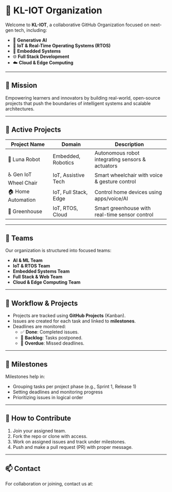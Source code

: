 # 🤖 KL-IOT Organization

Welcome to **KL-IOT**, a collaborative GitHub Organization focused on next-gen tech, including:

- 🔮 **Generative AI**
- 📡 **IoT & Real-Time Operating Systems (RTOS)**
- 🧠 **Embedded Systems**
- 🌐 **Full Stack Development**
- ☁️ **Cloud & Edge Computing**

---

## 🚀 Mission

Empowering learners and innovators by building real-world, open-source projects that push the boundaries of intelligent systems and scalable architectures.

---

## 📁 Active Projects

| Project Name           | Domain                         | Description                                       |
|------------------------|--------------------------------|---------------------------------------------------|
| 🤖  Luna Robot          | Embedded, Robotics             | Autonomous robot integrating sensors & actuators |
| ♿ Gen IoT Wheel Chair | IoT, Assistive Tech            | Smart wheelchair with voice & gesture control    |
| 🏠 Home Automation     | IoT, Full Stack, Edge          | Control home devices using apps/voice/AI         |
| 🌱 Greenhouse          | IoT, RTOS, Cloud               | Smart greenhouse with real-time sensor control   |

---

## 👥 Teams

Our organization is structured into focused teams:

- **AI & ML Team**
- **IoT & RTOS Team**
- **Embedded Systems Team**
- **Full Stack & Web Team**
- **Cloud & Edge Computing Team**

---

## 📌 Workflow & Projects

- Projects are tracked using **GitHub Projects** (Kanban).
- Issues are created for each task and linked to **milestones**.
- Deadlines are monitored:
  - ✅ **Done**: Completed issues.
  - 🔁 **Backlog**: Tasks postponed.
  - 🚨 **Overdue**: Missed deadlines.

---

## 📅 Milestones

Milestones help in:
- Grouping tasks per project phase (e.g., Sprint 1, Release 1)
- Setting deadlines and monitoring progress
- Prioritizing issues in logical order

---

## 🤝 How to Contribute

1. Join your assigned team.
2. Fork the repo or clone with access.
3. Work on assigned issues and track under milestones.
4. Push and make a pull request (PR) with proper message.

---

## 📫 Contact

For collaboration or joining, contact us at:


